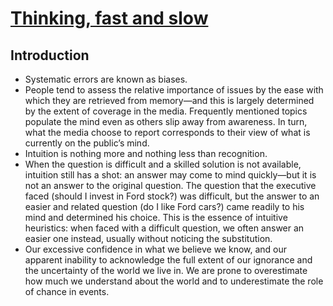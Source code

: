 # [Thinking, fast and slow](https://www.goodreads.com/book/show/11468377-thinking-fast-and-slow)

## Introduction

- Systematic errors are known as biases.
- People tend to assess the relative importance of issues by the ease with which they are retrieved from memory—and this is largely determined by the extent of coverage in the media. Frequently mentioned topics populate the mind even as others slip away from awareness. In turn, what the media choose to report corresponds to their view of what is currently on the public’s mind.
- Intuition is nothing more and nothing less than recognition.
- When the question is difficult and a skilled solution is not available, intuition still has a shot: an answer may come to mind quickly—but it is not an answer to the original question. The question that the executive faced (should I invest in Ford stock?) was difficult, but the answer to an easier and related question (do I like Ford cars?) came readily to his mind and determined his choice. This is the essence of intuitive heuristics: when faced with a difficult question, we often answer an easier one instead, usually without noticing the substitution.
- Our excessive confidence in what we believe we know, and our apparent inability to acknowledge the full extent of our ignorance and the uncertainty of the world we live in. We are prone to overestimate how much we understand about the world and to underestimate the role of chance in events.
